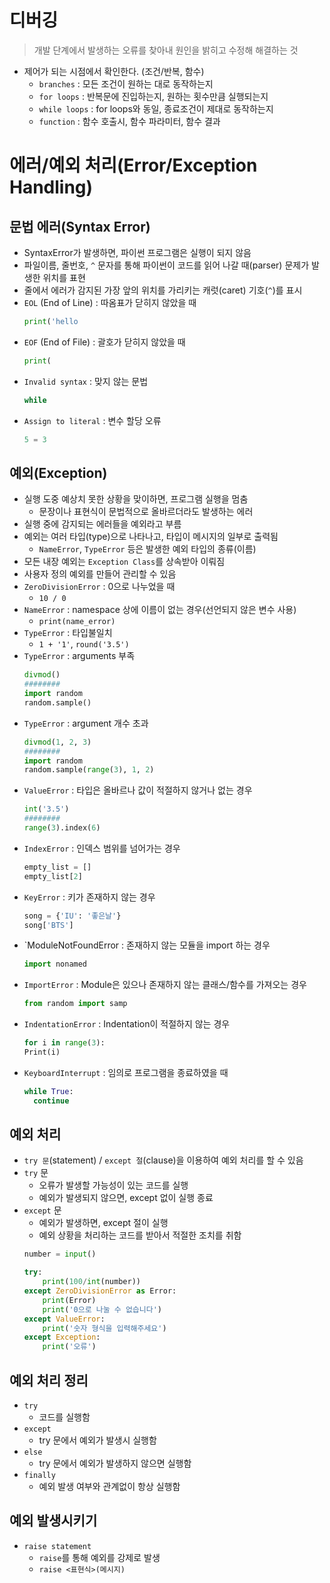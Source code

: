 # 디버깅
> 개발 단계에서 발생하는 오류를 찾아내 원인을 밝히고 수정해 해결하는 것
-	제어가 되는 시점에서 확인한다. (조건/반복, 함수)
    - `branches` : 모든 조건이 원하는 대로 동작하는지
    - `for loops` : 반복문에 진입하는지, 원하는 횟수만큼 실행되는지
    - `while loops` : for loops와 동일, 종료조건이 제대로 동작하는지
    - `function` : 함수 호출시, 함수 파라미터, 함수 결과

# 에러/예외 처리(Error/Exception Handling)
## 문법 에러(Syntax Error)
-	SyntaxError가 발생하면, 파이썬 프로그램은 실행이 되지 않음
-	파일이름, 줄번호, `^` 문자를 통해 파이썬이 코드를 읽어 나갈 때(parser) 문제가 발생한 위치를 표현
-	줄에서 에러가 감지된 가장 앞의 위치를 가리키는 캐럿(caret) 기호(`^`)를 표시
-	`EOL` (End of Line) : 따옴표가 닫히지 않았을 때
    ```python
    print('hello
    ```
-	`EOF` (End of File) : 괄호가 닫히지 않았을 때
    ```python
    print(
    ```
-	`Invalid syntax` : 맞지 않는 문법
    ```python
    while
    ```
-	`Assign to literal` : 변수 할당 오류
    ```python
    5 = 3
    ```

## 예외(Exception)
-	실행 도중 예상치 못한 상황을 맞이하면, 프로그램 실행을 멈춤
    - 문장이나 표현식이 문법적으로 올바르더라도 발생하는 에러
-	실행 중에 감지되는 에러들을 예외라고 부름
-	예외는 여러 타입(type)으로 나타나고, 타입이 메시지의 일부로 출력됨
    - `NameError`, `TypeError` 등은 발생한 예외 타입의 종류(이름)
-	모든 내장 예외는 `Exception Class`를 상속받아 이뤄짐
-	사용자 정의 예외를 만들어 관리할 수 있음
-	`ZeroDivisionError` : 0으로 나누었을 때
    - `10 / 0`
-	`NameError` : namespace 상에 이름이 없는 경우(선언되지 않은 변수 사용)
    - `print(name_error)`
-	`TypeError` : 타입불일치
    - `1 + '1'`, `round('3.5')`
-	`TypeError` : arguments 부족
    ```python
    divmod()
    ########
    import random
    random.sample()
    ```
-	`TypeError` : argument 개수 초과
    ```python
    divmod(1, 2, 3)
    ########
    import random
    random.sample(range(3), 1, 2)
    ```	
-	`ValueError` : 타입은 올바르나 값이 적절하지 않거나 없는 경우
    ```python
    int('3.5')
    ########
    range(3).index(6)
    ```
-	`IndexError` : 인덱스 범위를 넘어가는 경우
    ```python
    empty_list = []
    empty_list[2]
    ```
-	`KeyError` : 키가 존재하지 않는 경우
    ```python
    song = {'IU': '좋은날'}
    song['BTS']
    ```
-	`ModuleNotFoundError : 존재하지 않는 모듈을 import 하는 경우
    ```python
    import nonamed
    ```
-	`ImportError` : Module은 있으나 존재하지 않는 클래스/함수를 가져오는 경우
    ```python
    from random import samp
    ```
-	`IndentationError` : Indentation이 적절하지 않는 경우
    ```python
    for i in range(3):
    Print(i)
    ```
-	`KeyboardInterrupt` : 임의로 프로그램을 종료하였을 때
    ```python
    while True:
      continue
    ```

## 예외 처리
-	`try 문`(statement) / `except 절`(clause)을 이용하여 예외 처리를 할 수 있음
-	`try` 문
    - 오류가 발생할 가능성이 있는 코드를 실행
    - 예외가 발생되지 않으면, except 없이 실행 종료
-	`except` 문
    - 예외가 발생하면, except 절이 실행
    - 예외 상황을 처리하는 코드를 받아서 적절한 조치를 취함
    ```python
    number = input()

    try:
        print(100/int(number))
    except ZeroDivisionError as Error:
        print(Error)
        print('0으로 나눌 수 없습니다')
    except ValueError:
        print('숫자 형식을 입력해주세요')
    except Exception:
        print('오류')
    ```

## 예외 처리 정리
-	`try`
    -	코드를 실행함
-	`except`
    -	try 문에서 예외가 발생시 실행함
-	`else`
    -	try 문에서 예외가 발생하지 않으면 실행함
-	`finally`
    -	예외 발생 여부와 관계없이 항상 실행함
## 예외 발생시키기
-	`raise statement`
    - `raise`를 통해 예외를 강제로 발생
    - `raise <표현식>(메시지)`
